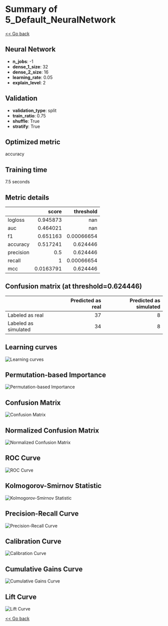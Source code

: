 # Summary of 5_Default_NeuralNetwork

[<< Go back](../README.md)


## Neural Network
- **n_jobs**: -1
- **dense_1_size**: 32
- **dense_2_size**: 16
- **learning_rate**: 0.05
- **explain_level**: 2

## Validation
 - **validation_type**: split
 - **train_ratio**: 0.75
 - **shuffle**: True
 - **stratify**: True

## Optimized metric
accuracy

## Training time

7.5 seconds

## Metric details
|           |     score |    threshold |
|:----------|----------:|-------------:|
| logloss   | 0.945873  | nan          |
| auc       | 0.464021  | nan          |
| f1        | 0.651163  |   0.00066654 |
| accuracy  | 0.517241  |   0.624446   |
| precision | 0.5       |   0.624446   |
| recall    | 1         |   0.00066654 |
| mcc       | 0.0163791 |   0.624446   |


## Confusion matrix (at threshold=0.624446)
|                      |   Predicted as real |   Predicted as simulated |
|:---------------------|--------------------:|-------------------------:|
| Labeled as real      |                  37 |                        8 |
| Labeled as simulated |                  34 |                        8 |

## Learning curves
![Learning curves](learning_curves.png)

## Permutation-based Importance
![Permutation-based Importance](permutation_importance.png)
## Confusion Matrix

![Confusion Matrix](confusion_matrix.png)


## Normalized Confusion Matrix

![Normalized Confusion Matrix](confusion_matrix_normalized.png)


## ROC Curve

![ROC Curve](roc_curve.png)


## Kolmogorov-Smirnov Statistic

![Kolmogorov-Smirnov Statistic](ks_statistic.png)


## Precision-Recall Curve

![Precision-Recall Curve](precision_recall_curve.png)


## Calibration Curve

![Calibration Curve](calibration_curve_curve.png)


## Cumulative Gains Curve

![Cumulative Gains Curve](cumulative_gains_curve.png)


## Lift Curve

![Lift Curve](lift_curve.png)



[<< Go back](../README.md)
